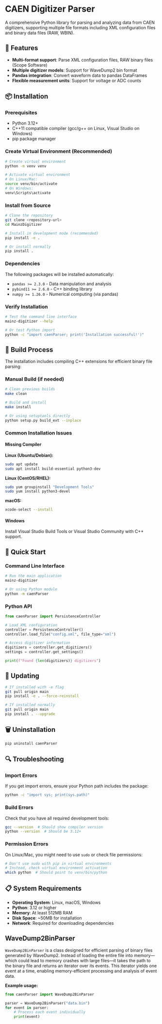 # CAEN Digitizer Parser

A comprehensive Python library for parsing and analyzing data from CAEN digitizers, supporting multiple file formats including XML configuration files and binary data files (RAW, WBIN).

## 🚀 Features

- **Multi-format support**: Parse XML configuration files, RAW binary files (Scope Software)
- **Multiple digitizer models**: Support for WaveDump2 bin format
- **Pandas integration**: Convert waveform data to pandas DataFrames
- **Flexible measurement units**: Support for voltage or ADC counts

## 📦 Installation

### Prerequisites

- Python 3.12+
- C++11 compatible compiler (gcc/g++ on Linux, Visual Studio on Windows)
- pip package manager

### Create Virtual Environment (Recommended)

```bash
# Create virtual environment
python -m venv venv

# Activate virtual environment
# On Linux/Mac:
source venv/bin/activate
# On Windows:
venv\Scripts\activate
```

### Install from Source

```bash
# Clone the repository
git clone <repository-url>
cd MainzDigitizer

# Install in development mode (recommended)
pip install -e .

# Or install normally
pip install .
```

### Dependencies

The following packages will be installed automatically:

- `pandas >= 2.3.0` - Data manipulation and analysis
- `pybind11 >= 2.6.0` - C++ binding library
- `numpy >= 1.26.0` - Numerical computing (via pandas)

### Verify Installation

```bash
# Test the command line interface
mainz-digitizer --help

# Or test Python import
python -c "import caenParser; print('Installation successful!')"
```

## 🔧 Build Process

The installation includes compiling C++ extensions for efficient binary file parsing:

### Manual Build (if needed)

```bash
# Clean previous builds
make clean

# Build and install
make install

# Or using setuptools directly
python setup.py build_ext --inplace
```

### Common Installation Issues

#### Missing Compiler
**Linux (Ubuntu/Debian):**
```bash
sudo apt update
sudo apt install build-essential python3-dev
```

**Linux (CentOS/RHEL):**
```bash
sudo yum groupinstall "Development Tools"
sudo yum install python3-devel
```

**macOS:**
```bash
xcode-select --install
```

#### Windows
Install Visual Studio Build Tools or Visual Studio Community with C++ support.

## 🎯 Quick Start

### Command Line Interface
```bash
# Run the main application
mainz-digitizer

# Or using Python module
python -m caenParser
```

### Python API

```python
from caenParser import PersistenceController

# Load XML configuration
controller = PersistenceController()
controller.load_file("config.xml", file_type="xml")

# Access digitizer information
digitizers = controller.get_digitizers()
settings = controller.get_settings()

print(f"Found {len(digitizers)} digitizers")
```

## 🔄 Updating

```bash
# If installed with -e flag
git pull origin main
pip install -e . --force-reinstall

# If installed normally
git pull origin main
pip install . --upgrade
```

## 🗑️ Uninstallation

```bash
pip uninstall caenParser
```
## 🔍 Troubleshooting

### Import Errors
If you get import errors, ensure your Python path includes the package:
```bash
python -c "import sys; print(sys.path)"
```

### Build Errors
Check that you have all required development tools:
```bash
gcc --version  # Should show compiler version
python --version  # Should be 3.12+
```

### Permission Errors
On Linux/Mac, you might need to use `sudo` or check file permissions:
```bash
# Don't use sudo with pip in virtual environments
# Instead, check virtual environment activation
which python  # Should point to venv/bin/python
```

## 📋 System Requirements

- **Operating System**: Linux, macOS, Windows
- **Python**: 3.12 or higher
- **Memory**: At least 512MB RAM
- **Disk Space**: ~50MB for installation
- **Network**: Required for downloading dependencies

## WaveDump2BinParser

`WaveDump2BinParser` is a class designed for efficient parsing of binary files generated by WaveDump2. Instead of loading the entire file into memory—which could lead to memory crashes with large files—it takes the path to the binary file and returns an iterator over its events. This iterator yields one event at a time, enabling memory-efficient processing and analysis of event data.

**Example usage:**
```python
from caenParser import WaveDump2BinParser

parser = WaveDump2BinParser("data.bin")
for event in parser:
    # Process each event individually
    print(event)
```
